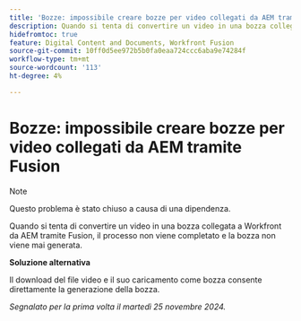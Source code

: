 ```yaml
---
title: 'Bozze: impossibile creare bozze per video collegati da AEM tramite Fusion'
description: Quando si tenta di convertire un video in una bozza collegata a Workfront da AEM tramite Fusion, il processo non viene completato e la bozza non viene mai generata.
hidefromtoc: true
feature: Digital Content and Documents, Workfront Fusion
source-git-commit: 10ff0d5ee972b5b0fa0eaa724ccc6aba9e74284f
workflow-type: tm+mt
source-wordcount: '113'
ht-degree: 4%

---
```


# Bozze: impossibile creare bozze per video collegati da AEM tramite Fusion

>[!NOTE]
>
>Questo problema è stato chiuso a causa di una dipendenza.

Quando si tenta di convertire un video in una bozza collegata a Workfront da AEM tramite Fusion, il processo non viene completato e la bozza non viene mai generata.

**Soluzione alternativa**

Il download del file video e il suo caricamento come bozza consente direttamente la generazione della bozza.

_Segnalato per la prima volta il martedì 25 novembre 2024._
